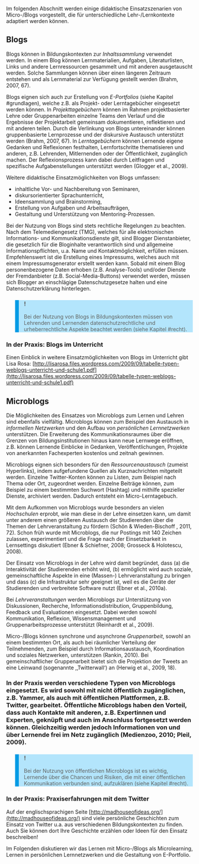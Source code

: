 <!-- filename: 04_Didaktische_Einsatzszenarien.md -->
<!-- title: Didaktische Einsatzszenarien -->

Im folgenden Abschnitt werden einige didaktische Einsatzszenarien von Micro-/Blogs vorgestellt, die für unterschiedliche Lehr-/Lernkontexte adaptiert werden können.

## Blogs

Blogs können in Bildungskontexten zur *Inhaltssammlung* verwendet werden. In einem Blog können Lernmaterialien, Aufgaben, Literaturlisten, Links und andere Lernressourcen gesammelt und mit anderen ausgetauscht werden. Solche Sammlungen können über einen längeren Zeitraum entstehen und als Lernmaterial zur Verfügung gestellt werden (Brahm, 2007, 67).

Blogs eignen sich auch zur Erstellung von *E-Portfolios* (siehe Kapitel #grundlagen), welche z.B. als Projekt- oder Lerntagebücher eingesetzt werden können. In *Projekttagebüchern* können im Rahmen projektbasierter Lehre oder Gruppenarbeiten einzelne Teams den Verlauf und die Ergebnisse der Projektarbeit gemeinsam dokumentieren, reflektieren und mit anderen teilen. Durch die Verlinkung von Blogs untereinander können gruppenbasierte Lernprozesse und der diskursive Austausch unterstützt werden (Brahm, 2007, 67). In *Lerntagebüchern* können Lernende eigene Gedanken und Reflexionen festhalten, Lernfortschritte thematisieren und anderen, z.B. Lehrenden, Mitlernenden oder der Öffentlichkeit, zugänglich machen. Der Reflexionsprozess kann dabei durch Leitfragen und spezifische Aufgabenstellungen unterstützt werden (Glogger et al., 2009).

Weitere didaktische Einsatzmöglichkeiten von Blogs umfassen:

- inhaltliche Vor- und Nachbereitung von Seminaren,
- diskursorientierter Sprachunterricht,
- Ideensammlung und Brainstorming,
- Erstellung von Aufgaben und Arbeitsaufträgen,
- Gestaltung und Unterstützung von Mentoring-Prozessen.

Bei der Nutzung von Blogs sind stets rechtliche Regelungen zu beachten. Nach dem Telemediengesetz (TMG), welches für alle elektronischen Informations- und Kommunikationsdienste gilt, sind Blogger Dienstanbieter, die gesetzlich für die Bloginhalte verantwortlich sind und allgemeine Informationspflichten, u.a. Name und Kontaktmöglichkeit, erfüllen müssen. Empfehlenswert ist die Erstellung eines Impressums, welches auch mit einem Impressumsgenerator erstellt werden kann. Sobald mit einem Blog personenbezogene Daten erhoben (z.B. Analyse-Tools) und/oder Dienste der Fremdanbieter (z.B. Social-Media-Buttons) verwendet werden, müssen sich Blogger an einschlägige Datenschutzgesetze halten und eine Datenschutzerklärung hinterlegen.

<blockquote style="background: #B3E5FC; border-left: 10px solid #039BE5">

### !

Bei der Nutzung von Blogs in Bildungskontexten müssen von Lehrenden und Lernenden datenschutzrechtliche und urheberrechtliche Aspekte beachtet werden (siehe Kapitel #recht).

</blockquote>

### In der Praxis: Blogs im Unterricht

Einen Einblick in weitere Einsatzmöglichkeiten von Blogs im Unterricht gibt Lisa Rosa: [http://lisarosa.files.wordpress.com/2009/09/tabelle-typen-weblogs-unterricht-und-schule1.pdf](http://lisarosa.files.wordpress.com/2009/09/tabelle-typen-weblogs-unterricht-und-schule1.pdf)

</blockquote>

## Microblogs

Die Möglichkeiten des Einsatzes von Microblogs zum Lernen und Lehren sind ebenfalls vielfältig. Microblogs können zum Beispiel den Austausch in *informellen Netzwerken* und den Aufbau von *persönlichen Lernnetzwerken* unterstützen. Die Erweiterung des Kommunikationsraumes über die Grenzen von Bildungsinstitutionen hinaus kann neue Lernwege eröffnen, z.B. können Lernende Einblicke in Gedanken, Veröffentlichungen, Projekte von anerkannten Fachexperten kostenlos und zeitnah gewinnen.

Microblogs eignen sich besonders für den *Ressourcenaustausch* (zumeist Hyperlinks), indem aufgefundene Quellen als Kurznachrichten mitgeteilt werden. Einzelne Twitter-Konten können zu Listen, zum Beispiel nach Thema oder Ort, zugeordnet werden. Einzelne Beiträge können, zum Beispiel zu einem bestimmten Suchwort (Hashtag) und mithilfe spezieller Dienste, archiviert werden. Dadurch entsteht ein Micro-Lerntagebuch.

Mit dem Aufkommen von Microblogs wurde besonders an vielen *Hochschulen* erprobt, wie man diese in der Lehre einsetzen kann, um damit unter anderem einen größeren Austausch der Studierenden über die Themen der Lehrveranstaltung zu fördern (Schön & Wieden-Bischoff , 2011, 72). Schon früh wurde mit Microblogs, die nur Postings mit 140 Zeichen zulassen, experimentiert und die Frage nach der Einsetzbarkeit in Lernsettings diskutiert (Ebner & Schiefner, 2008; Grosseck & Holotescu, 2008).

Der Einsatz von Microblogs in der Lehre wird damit begründet, dass (a) die Interaktivität der Studierenden erhöht wird, (b) ermöglicht wird auch soziale, gemeinschaftliche Aspekte in eine (Massen-) Lehrveranstaltung zu bringen und dass (c) die Infrastruktur sehr geeignet ist, weil es die Geräte der Studierenden und verbreitete Software nutzt (Ebner et al., 2010a).

Bei *Lehrveranstaltungen* werden Microblogs zur Unterstützung von Diskussionen, Recherche, Informationsdistribution, Gruppenbildung, Feedback und Evaluationen eingesetzt. Dabei werden sowohl Kommunikation, Reflexion, Wissensmanagement und Gruppenarbeitsprozesse unterstützt (Reinhardt et al., 2009).

Micro-/Blogs können synchrone und asynchrone *Gruppenarbeit*, sowohl an einem bestimmten Ort, als auch bei räumlicher Verteilung der Teilnehmenden, zum Beispiel durch Informationsaustausch, Koordination und soziales Netzwerken, unterstützen (Rankin, 2010). Bei gemeinschaftlicher Gruppenarbeit bietet sich die Projektion der Tweets an eine Leinwand (sogenannte ,‚Twitterwall‘) an (Herwig et al., 2009, 18).

### In der Praxis werden verschiedene Typen von Microblogs eingesetzt. Es wird sowohl mit nicht öffentlich zugänglichen, z.B. Yammer, als auch mit öffentlichen Plattformen, z.B. Twitter, gearbeitet. Öffentliche Microblogs haben den Vorteil, dass auch Kontakte mit anderen, z.B. Expertinnen und Experten, geknüpft und auch im Anschluss fortgesetzt werden können. Gleichzeitig werden jedoch Informationen von und über Lernende frei im Netz zugänglich (Medienzoo, 2010; Pleil, 2009).

<blockquote style="background: #B3E5FC; border-left: 10px solid #039BE5">

### !

Bei der Nutzung von öffentlichen Microblogs ist es wichtig, Lernende über die Chancen und Risiken, die mit einer öffentlichen Kommunikation verbunden sind, aufzuklären (siehe Kapitel #recht).

</blockquote>

### In der Praxis: Praxiserfahrungen mit dem Twitter

Auf der englischsprachigen Seite [http://madhouseofideas.org/](http://madhouseofideas.org/) sind viele persönliche Geschichten zum Einsatz von Twitter u.a. aus verschiedenen Bildungskontexten zu finden. Auch Sie können dort Ihre Geschichte erzählen oder Ideen für den Einsatz beschreiben!

</blockquote>

Im Folgenden diskutieren wir das Lernen mit Micro-/Blogs als Microlearning, Lernen in persönlichen Lernnetzwerken und die Gestaltung von E-Portfolio.
